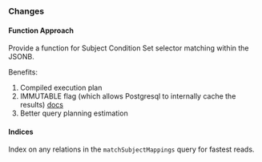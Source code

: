 ### Changes

#### Function Approach

Provide a function for Subject Condition Set selector matching within the JSONB. 

Benefits:

1. Compiled execution plan
2. IMMUTABLE flag (which allows Postgresql to internally cache the results) [docs](https://www.postgresql.org/docs/current/sql-createfunction.html#:~:text=IMMUTABLE%20indicates%20that,the%20function%20value.)
3. Better query planning estimation

#### Indices

Index on any relations in the `matchSubjectMappings` query for fastest reads.